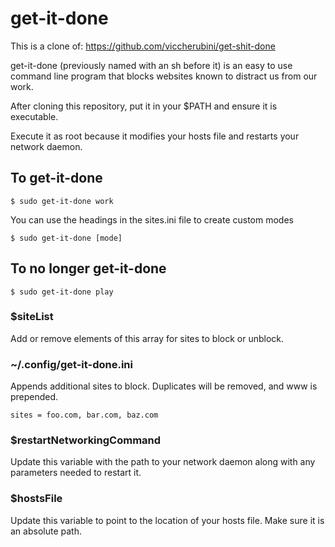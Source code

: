 # get-it-done

This is a clone of: https://github.com/viccherubini/get-shit-done

get-it-done (previously named with an sh before it) is an easy to use command line program that blocks websites known to distract us from our work.

After cloning this repository, put it in your $PATH and ensure it is executable.

Execute it as root because it modifies your hosts file and restarts your network daemon.

## To get-it-done 

    $ sudo get-it-done work
    
You can use the headings in the sites.ini file to create custom modes
    
    $ sudo get-it-done [mode]

## To no longer get-it-done

    $ sudo get-it-done play

### $siteList

Add or remove elements of this array for sites to block or unblock.

### ~/.config/get-it-done.ini

Appends additional sites to block.  Duplicates will be removed, and www is prepended.

    sites = foo.com, bar.com, baz.com

### $restartNetworkingCommand

Update this variable with the path to your network daemon along with any parameters needed to restart it.

### $hostsFile

Update this variable to point to the location of your hosts file. Make sure it is an absolute path.

